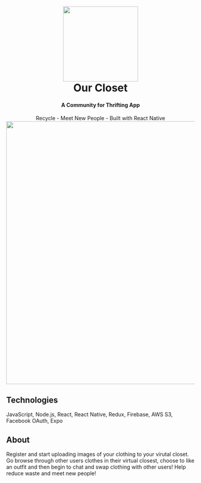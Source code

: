 
<h1 align="center">
    <img src = "https://cdn.pixabay.com/photo/2014/03/25/16/25/gerbera-297021_960_720.png" width=200/>
  <br>
    Our Closet
</h1>

<h4 align="center">A Community for Thrifting App</h4>
<p align="center">
  Recycle - Meet New People - Built with React Native <br>
    <img src="https://i.ibb.co/n8FNqKW/ourclosetscreenshots.jpg" width="700"/>
</p>

## Technologies
JavaScript, Node.js, React, React Native, Redux, Firebase, AWS S3, Facebook OAuth, Expo

## About
Register and start uploading images of your clothing to your virutal closet. Go browse through other users clothes in their virtual closest, choose to like an outfit and then begin to chat and swap clothing with other users! Help reduce waste and meet new people!
